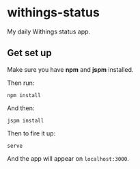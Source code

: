 # withings-status
My daily Withings status app.

## Get set up
Make sure you have **npm** and **jspm** installed.

Then run:
```
npm install
```

And then:
```
jspm install
```
Then to fire it up:
```
serve
```

And the app will appear on `localhost:3000`.
